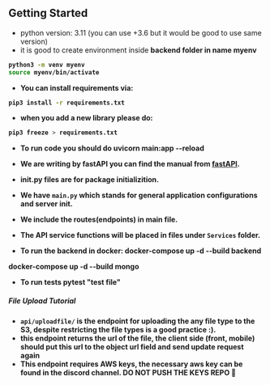 ## Getting Started

- python version: 3.11 (you can use +3.6 but it would be good to use same version)
- it is good to create environment inside <b> backend <b> folder in name <b> myenv </b>

```bash
python3 -m venv myenv
source myenv/bin/activate
```
- You can install requirements via:
```bash
pip3 install -r requirements.txt
```
- when you add a new library please do:

```bash
pip3 freeze > requirements.txt
```
- To run code you should do
    uvicorn main:app --reload

- We are writing by fastAPI you can find the manual from [fastAPI](https://fastapi.tiangolo.com/).
- __init__.py files are for package initializition.
- We have `main.py` which stands for general application configurations and server init.
- We include the routes(endpoints) in main file. 
- The API service functions will be placed in files under `Services` folder.

- To run the backend in docker:
docker-compose up -d --build backend

docker-compose up -d --build mongo
- To run tests
pytest "test file"

##### File Upload Tutorial
- `api/uploadfile/` is the endpoint for uploading the any file type to the S3, despite restricting the file types is a good practice :).
- this endpoint returns the url of the file, the client side (front, mobile) should put this url to the object url field and send update request again
- This endpoint requires AWS keys, the necessary aws key can be found in the discord channel. DO NOT PUSH THE KEYS REPO 🫡
